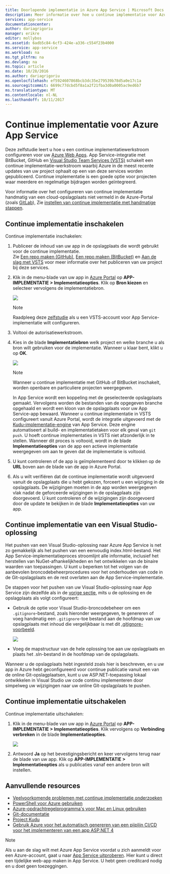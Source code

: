 ```yaml
---
title: Doorlopende implementatie in Azure App Service | Microsoft Docs
description: Meer informatie over hoe u continue implementatie voor Azure App Service kunt inschakelen.
services: app-service
documentationcenter: 
author: dariagrigoriu
manager: erikre
editor: mollybos
ms.assetid: 6adb5c84-6cf3-424e-a336-c554f23b4000
ms.service: app-service
ms.workload: na
ms.tgt_pltfrm: na
ms.devlang: na
ms.topic: article
ms.date: 10/28/2016
ms.author: dariagrigoriu
ms.openlocfilehash: ef5924607868bcb3dc35e279539b78d5a0e17c1a
ms.sourcegitcommit: 6699c77dcbd5f8a1a2f21fba3d0a0005ac9ed6b7
ms.translationtype: MT
ms.contentlocale: nl-NL
ms.lasthandoff: 10/11/2017
---
```

# <a name="continuous-deployment-to-azure-app-service"></a>Continue implementatie voor Azure App Service
Deze zelfstudie leert u hoe u een continue implementatiewerkstroom configureren voor uw [Azure Web Apps](app-service-web-overview.md). App Service-integratie met BitBucket, GitHub en [Visual Studio Team Services (VSTS)](https://www.visualstudio.com/team-services/) schakelt een continue implementatie-werkstroom waarbij Azure in de meest recente updates van uw project ophaalt op een van deze services worden gepubliceerd. Continue implementatie is een goede optie voor projecten waar meerdere en regelmatige bijdragen worden geïntegreerd.

Voor informatie over het configureren van continue implementatie handmatig van een cloud-opslagplaats niet vermeld in de Azure-Portal (zoals [GitLab](https://gitlab.com/)), Zie [instellen van continue implementatie met handmatige stappen](https://github.com/projectkudu/kudu/wiki/Continuous-deployment#setting-up-continuous-deployment-using-manual-steps).

## <a name="overview"></a>Continue implementatie inschakelen
Continue implementatie inschakelen:

1. Publiceer de inhoud van uw app in de opslagplaats die wordt gebruikt voor de continue implementatie.  
    Zie [Een repo maken (GitHub)], [Een repo maken (BitBucket)] en [Aan de slag met VSTS] voor meer informatie over het publiceren van uw project bij deze services.
2. Klik in de menu-blade van uw app in [Azure Portal] op **APP-IMPLEMENTATIE > Implementatieopties**. Klik op **Bron kiezen** en selecteer vervolgens de implementatiebron.  
   
    ![](./media/app-service-continuous-deployment/cd_options.png)
   
   > [!NOTE]
   > Raadpleeg deze [zelfstudie](https://github.com/projectkudu/kudu/wiki/Setting-up-a-VSTS-account-so-it-can-deploy-to-a-Web-App) als u een VSTS-account voor App Service-implementatie wilt configureren.
   > 
   > 
3. Voltooi de autorisatiewerkstroom.
4. Kies in de blade **Implementatiebron** welk project en welke branche u als bron wilt gebruiken voor de implementatie. Wanneer u klaar bent, klikt u op **OK**.
   
    ![](./media/app-service-continuous-deployment/github_option.png)
   
   > [!NOTE]
   > Wanneer u continue implementatie met GitHub of BitBucket inschakelt, worden openbare en particuliere projecten weergegeven.
   > 
   > 
   
    In App Service wordt een koppeling met de geselecteerde opslagplaats gemaakt. Vervolgens worden de bestanden van de opgegeven branche opgehaald en wordt een kloon van de opslagplaats voor uw App Service-app bewaard. Wanneer u continue implementatie in VSTS configureert vanuit Azure Portal, wordt de integratie uitgevoerd met de [Kudu-implementatie-engine](https://github.com/projectkudu/kudu/wiki) van App Service. Deze engine automatiseert al build- en implementatietaken voor elk geval van `git push`. U hoeft continue implementaties in VSTS niet afzonderlijk in te stellen. Wanneer dit proces is voltooid, wordt in de blade **Implementatieopties** van de app een actieve implementatie weergegeven om aan te geven dat de implementatie is voltooid.
5. U kunt controleren of de app is geïmplementeerd door te klikken op de **URL** boven aan de blade van de app in Azure Portal.
6. Als u wilt verifiëren dat de continue implementatie wordt uitgevoerd vanuit de opslagplaats die u hebt gekozen, forceert u een wijziging in de opslagplaats. De wijzigingen moeten in de app worden weergegeven vlak nadat de geforceerde wijzigingen in de opslagplaats zijn doorgevoerd. U kunt controleren of de wijzigingen zijn doorgevoerd door de update te bekijken in de blade **Implementatieopties** van uw app.

## <a name="VSsolution"></a>Continue implementatie van een Visual Studio-oplossing
Het pushen van een Visual Studio-oplossing naar Azure App Service is net zo gemakkelijk als het pushen van een eenvoudig index.html-bestand. Het App Service-implementatieproces stroomlijnt alle informatie, inclusief het herstellen van NuGet-afhankelijkheden en het ontwikkelen van de binaire waarden van toepassingen. U kunt u beperken tot het volgen van de aanbevolen broncodebeheerprocedures voor het onderhouden van code in de Git-opslagplaats en de rest overlaten aan de App Service-implementatie.

De stappen voor het pushen van uw Visual Studio-oplossing naar App Service zijn dezelfde als in de [vorige sectie](#overview), mits u de oplossing en de opslagplaats als volgt configureert:

* Gebruik de optie voor Visual Studio-broncodebeheer om een `.gitignore`-bestand, zoals hieronder weergegeven, te genereren of voeg handmatig een `.gitignore`-toe bestand aan de hoofdmap van uw opslagplaats met inhoud die vergelijkbaar is met dit [.gitignore-voorbeeld](https://github.com/github/gitignore/blob/master/VisualStudio.gitignore).
  
  ![](./media/app-service-continuous-deployment/VS_source_control.png)
* Voeg de mapstructuur van de hele oplossing toe aan uw opslagplaats en plaats het .sln-bestand in de hoofdmap van de opslagplaats.

Wanneer u de opslagplaats hebt ingesteld zoals hier is beschreven, en u uw app in Azure hebt geconfigureerd voor continue publicatie vanuit een van de online Git-opslagplaatsen, kunt u uw ASP.NET-toepassing lokaal ontwikkelen in Visual Studio uw code continu implementeren door simpelweg uw wijzigingen naar uw online Git-opslagplaats te pushen.

## <a name="disableCD"></a>Continue implementatie uitschakelen
Continue implementatie uitschakelen:

1. Klik in de menu-blade van uw app in [Azure Portal] op **APP-IMPLEMENTATIE > Implementatieopties**. Klik vervolgens op **Verbinding verbreken** in de blade **Implementatieopties**.
   
    ![](./media/app-service-continuous-deployment/cd_disconnect.png)
2. Antwoord **Ja** op het bevestigingsbericht en keer vervolgens terug naar de blade van uw app. Klik op **APP-IMPLEMENTATIE > Implementatieopties** als u publicaties vanaf een andere bron wilt instellen.

## <a name="additional-resources"></a>Aanvullende resources
* [Veelvoorkomende problemen met continue implementatie onderzoeken](https://github.com/projectkudu/kudu/wiki/Investigating-continuous-deployment)
* [PowerShell voor Azure gebruiken]
* [Azure-opdrachtregelprogramma's voor Mac en Linux gebruiken]
* [Git-documentatie]
* [Project Kudu](https://github.com/projectkudu/kudu/wiki)
* [Gebruik Azure voor het automatisch genereren van een pijplijn CI/CD voor het implementeren van een app ASP.NET 4](https://www.visualstudio.com/docs/build/get-started/aspnet-4-ci-cd-azure-automatic)

> [!NOTE]
> Als u aan de slag wilt met Azure App Service voordat u zich aanmeldt voor een Azure-account, gaat u naar [App Service uitproberen](https://azure.microsoft.com/try/app-service/). Hier kunt u direct een tijdelijke web-app maken in App Service. U hebt geen creditcard nodig en u doet geen toezeggingen.
> 
> 

[Azure Portal]: https://portal.azure.com
[VSTS Portal]: https://www.visualstudio.com/en-us/products/visual-studio-team-services-vs.aspx
[Installing Git]: http://git-scm.com/book/en/Getting-Started-Installing-Git
[PowerShell voor Azure gebruiken]: /powershell/azureps-cmdlets-docs
[Azure-opdrachtregelprogramma's voor Mac en Linux gebruiken]:../cli-install-nodejs.md
[Git-documentatie]: http://git-scm.com/documentation

[Een repo maken (GitHub)]: https://help.github.com/articles/create-a-repo
[Een repo maken (BitBucket)]: https://confluence.atlassian.com/display/BITBUCKET/Create+an+Account+and+a+Git+Repo
[Aan de slag met VSTS]: https://www.visualstudio.com/docs/vsts-tfs-overview
